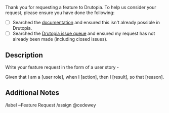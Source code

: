 Thank you for requesting a feature to Drutopia. To help us consider your request, please ensure you have done the following:


* [ ] Searched the [documentation](http://docs.drutopia.org/) and ensured this isn't already possible in Drutopia.
* [ ] Searched the [Drutopia issue queue](https://gitlab.com/groups/drutopia/-/issues) and ensured my request has not already been made (including closed issues).

## Description
Write your feature request in the form of a user story -

Given that I am a  [user role],
when I [action],
then I [result],
so that [reason].

## Additional Notes


/label ~Feature Request
/assign @cedewey

